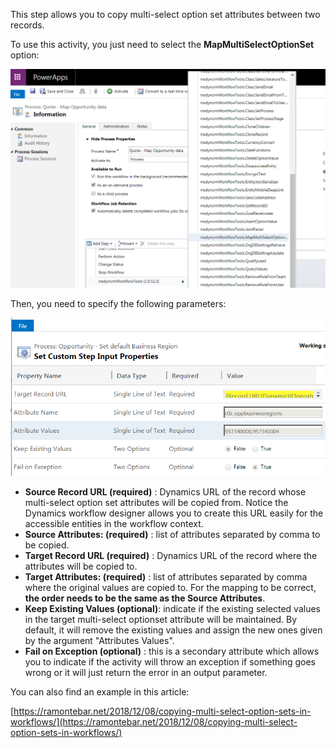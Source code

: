 This step allows you to copy multi-select option set attributes between two records.

To use this activity, you just need to select the **MapMultiSelectOptionSet** option:

![](MapMultiSelectOptionSet.png)

Then, you need to specify the following parameters:

![](SetMultiSelectOptionSetInputParameters.png)

* **Source Record URL (required)** : Dynamics URL of the record whose multi-select option set attributes will be copied from. Notice the Dynamics workflow designer allows you to create this URL easily for the accessible entities in the workflow context.
* **Source Attributes: (required)** : list of attributes separated by comma to be copied.
* **Target Record URL (required)** : Dynamics URL of the record where the attributes will be copied to.
* **Target Attributes: (required)** : list of attributes separated by comma where the original values are copied to. For the mapping to be correct, **the order needs to be the same as the Source Attributes**.
* **Keep Existing Values (optional)**: indicate if the existing selected values in the target multi-select optionset attribute will be maintained. By default, it will remove the existing values and assign the new ones given by the argument "Attributes Values".
* **Fail on Exception (optional)** : this is a secondary attribute which allows you to indicate if the activity will throw an exception if something goes wrong or it will just return the error in an output parameter.

You can also find an example in this article:

[https://ramontebar.net/2018/12/08/copying-multi-select-option-sets-in-workflows/](https://ramontebar.net/2018/12/08/copying-multi-select-option-sets-in-workflows/)
